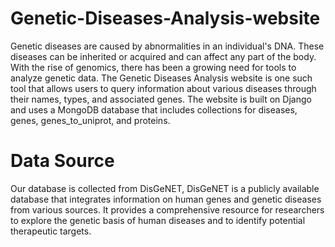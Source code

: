 # Genetic-Diseases-Analysis-website
Genetic diseases are caused by abnormalities in an individual's DNA.
These diseases can be inherited or acquired and can affect any part of the body.
With the rise of genomics, there has been a growing need for tools to analyze genetic data. 
The Genetic Diseases Analysis website is one such tool that allows users to query information about various diseases through their names, types, and associated genes.
The website is built on Django and uses a MongoDB database that includes collections for diseases, genes, genes_to_uniprot, and proteins.
# Data Source
Our database is collected from DisGeNET,
DisGeNET is a publicly available database that integrates information on human genes and genetic diseases from various sources.
It provides a comprehensive resource for researchers to explore the genetic basis of human diseases and to identify potential therapeutic targets.





